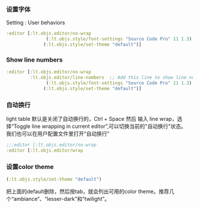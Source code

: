 ### 设置字体
Setting : User behaviors
``` clojure
:editor [:lt.objs.editor/no-wrap
               (:lt.objs.style/font-settings "Source Code Pro" 11 1.3)  ;这一句是修改字体
              (:lt.objs.style/set-theme "default")]
```
### Show line numbers
``` clojure
:editor [:lt.objs.editor/no-wrap
         :lt.objs.editor/line-numbers  ;; Add this line to show line numbers.
               (:lt.objs.style/font-settings "Source Code Pro" 11 1.3)  ;这一句是修改字体
              (:lt.objs.style/set-theme "default")]

```

### 自动换行 
light table 默认是关闭了自动换行的，Ctrl + Space 然后 输入 line wrap，选择“Toggle line wrapping in current editor”,可以切换当前的"自动换行"状态。    
我们也可以在用户配置文件里打开“自动换行”

``` clojure
;;:editor [:lt.objs.editor/no-wrap
:editor [:lt.objs.editor/wrap
```

### 设置color theme

``` clojure
(:lt.objs.style/set-theme "default")
```

把上面的default删除，然后按tab，就会列出可用的color theme。推荐几个“ambiance“、“lesser-dark”和”twilight”。

